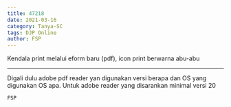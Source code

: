 ```yaml
---
title: 47218
date: 2021-03-16
category: Tanya-SC
tags: DJP Online
author: FSP
---
```


Kendala print melalui eform baru (pdf), icon print berwarna abu-abu

---

Digali dulu adobe pdf reader yan digunakan versi berapa dan OS yang digunakan OS apa. Untuk adobe reader yang disarankan minimal versi 20

`FSP`
